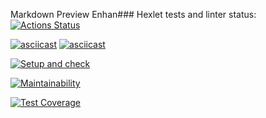 Markdown Preview Enhan### Hexlet tests and linter status:
[![Actions Status](https://github.com/kpako3rbp/frontend-project-lvl2/workflows/hexlet-check/badge.svg)](https://github.com/kpako3rbp/frontend-project-lvl2/actions)

[![asciicast](https://asciinema.org/a/btwCZ1nWOLkZi8WIFHBO8Dx99.svg)](https://asciinema.org/a/btwCZ1nWOLkZi8WIFHBO8Dx99)
[![asciicast](https://asciinema.org/a/ek0OAs1RYuFIfttanaogxlWZo.svg)](https://asciinema.org/a/ek0OAs1RYuFIfttanaogxlWZo)

[![Setup and check](https://github.com/kpako3rbp/frontend-project-lvl2/actions/workflows/gendiff.yml/badge.svg)](https://github.com/kpako3rbp/frontend-project-lvl2/actions/workflows/gendiff.yml)

[![Maintainability](https://api.codeclimate.com/v1/badges/61b29d55ced45d64cd1a/maintainability)](https://codeclimate.com/github/kpako3rbp/frontend-project-lvl2/maintainability)

[![Test Coverage](https://api.codeclimate.com/v1/badges/61b29d55ced45d64cd1a/test_coverage)](https://codeclimate.com/github/kpako3rbp/frontend-project-lvl2/test_coverage)
